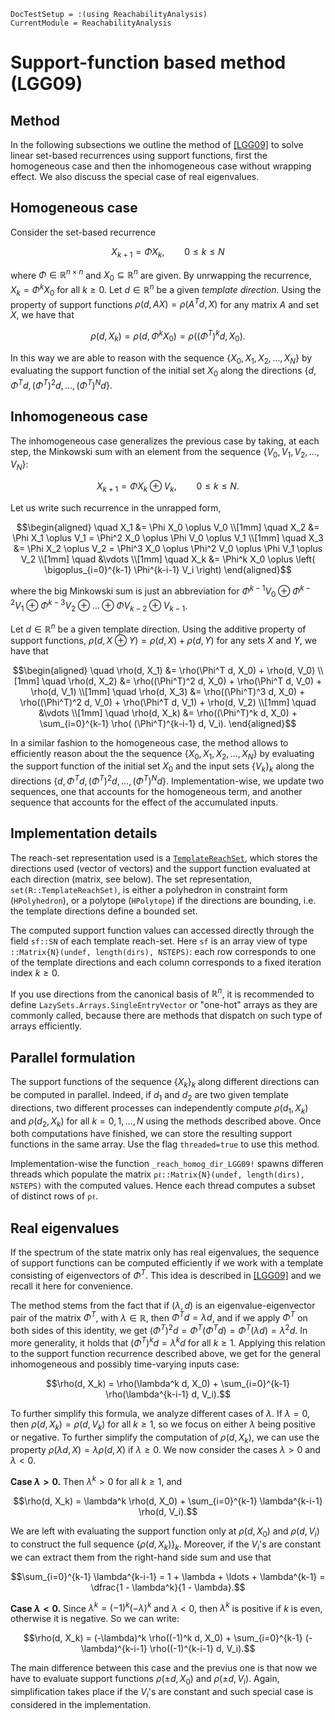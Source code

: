 ```@meta
DocTestSetup = :(using ReachabilityAnalysis)
CurrentModule = ReachabilityAnalysis
```

# Support-function based method (LGG09)

## Method

In the following subsections we outline the method of [[LGG09]](@ref) to solve
linear set-based recurrences using support functions, first the homogeneous case
and then the inhomogeneous case without wrapping effect.
We also discuss the special case of real eigenvalues.

## Homogeneous case

Consider the set-based recurrence

```math
X_{k+1} = \Phi X_k,\qquad 0 \leq k \leq N
```
where $\Phi \in \mathbb{R}^{n\times n}$ and $X_0 \subseteq \mathbb{R}^n$ are given.
By unrwapping the recurrence, $X_k = \Phi^k X_0$ for all $k \geq 0$. Let $d \in \mathbb{R}^n$ be a given
*template direction*. Using the property of support functions $\rho(d, A X) = \rho(A^T d, X)$
for any matrix $A$ and set $X$, we have that

```math
ρ(d, X_k) = \rho(d, \Phi^k X_0) = \rho((\Phi^T)^k d, X_0).
```
In this way we are able to reason with the sequence $\{X_0, X_1, X_2, \ldots, X_N\}$
by evaluating the support function of the initial set $X_0$ along the directions
$\{d, \Phi^T d, (\Phi^T)^2 d, \ldots, (\Phi^T)^N d\}$.


## Inhomogeneous case

The inhomogeneous case generalizes the previous case by taking, at each step,
the Minkowski sum with an element from the sequence $\{V_0, V_1, V_2, \ldots, V_N\}$:

```math
X_{k+1} = \Phi X_k \oplus V_k,\qquad 0 \leq k \leq N.
```
Let us write such recurrence in the unrapped form,

```math
\begin{aligned}
\quad X_1 &= \Phi X_0 \oplus V_0 \\[1mm]
\quad X_2 &= \Phi X_1 \oplus V_1 = \Phi^2 X_0 \oplus \Phi V_0 \oplus V_1 \\[1mm]
\quad X_3 &= \Phi X_2 \oplus V_2 = \Phi^3 X_0 \oplus \Phi^2 V_0 \oplus \Phi V_1  \oplus V_2 \\[1mm]
\quad &\vdots \\[1mm]
\quad X_k &= \Phi^k X_0 \oplus \left( \bigoplus_{i=0}^{k-1} \Phi^{k-i-1} V_i \right)
\end{aligned}
```
where the big Minkowski sum is just an abbreviation for
$\Phi^{k-1} V_0 \oplus \Phi^{k-2} V_1 \oplus \Phi^{k-3} V_2 \oplus \ldots \oplus \Phi V_{k-2} \oplus V_{k-1}$.

Let $d \in \mathbb{R}^n$ be a given template direction. Using the additive property of
support functions, $\rho(d, X \oplus Y) = \rho(d, X) + \rho(d, Y)$ for any sets $X$ and $Y$,
we have that

```math
\begin{aligned}
\quad \rho(d, X_1) &= \rho(\Phi^T d, X_0) + \rho(d, V_0) \\[1mm]
\quad \rho(d, X_2) &= \rho((\Phi^T)^2 d, X_0) + \rho(\Phi^T d, V_0) + \rho(d, V_1) \\[1mm]
\quad \rho(d, X_3) &= \rho((\Phi^T)^3 d, X_0) + \rho((\Phi^T)^2 d, V_0) + \rho(\Phi^T d, V_1) + \rho(d, V_2) \\[1mm]
\quad &\vdots \\[1mm]
\quad \rho(d, X_k) &= \rho((\Phi^T)^k d, X_0) + \sum_{i=0}^{k-1} \rho( (\Phi^T)^{k-i-1} d,  V_i).
\end{aligned}
```
In a similar fashion to the homogeneous case, the method allows to efficiently reason
about the the sequence $\{X_0, X_1, X_2, \ldots, X_N\}$ by evaluating the support
function of the initial set $X_0$ and the input sets $\{V_k\}_k$ along the directions
$\{d, \Phi^T d, (\Phi^T)^2 d, \ldots, (\Phi^T)^N d\}$. Implementation-wise, we update
two sequences, one that accounts for the homogeneous term, and another
sequence that accounts for the effect of the accumulated inputs.

## Implementation details

The reach-set representation used is a [`TemplateReachSet`](@ref), which stores the
directions used (vector of vectors) and the support function evaluated at each direction
(matrix, see below). The set representation, `set(R::TemplateReachSet)`, is either a polyhedron in constraint form
(`HPolyhedron`), or a polytope (`HPolytope`) if the directions are bounding, i.e.
the template directions define a bounded set.

The computed support function values can accessed directly through the field
`sf::SN` of each template reach-set. Here `sf` is an array view of type `::Matrix{N}(undef, length(dirs), NSTEPS)`:
each row corresponds to one of the template directions and each column corresponds to a fixed iteration index $k \geq 0$.

If you use directions from the canonical basis of $\mathbb{R}^n$, it is recommended to define `LazySets.Arrays.SingleEntryVector`
or "one-hot" arrays as they are commonly called, because there are methods that dispatch on such type of arrays efficiently.

## Parallel formulation

The support functions of the sequence $\{X_k\}_k$ along different directions can be
computed in parallel. Indeed, if $d_1$ and $d_2$ are two given template directions, two different processes
can independently compute $\rho(d_1, X_k)$ and $\rho(d_2, X_k)$ for all $k = 0, 1, \ldots, N$
using the methods described above. Once both computations have finished, we can store
the resulting support functions in the same array. Use the flag `threaded=true` to
use this method.

Implementation-wise the function `_reach_homog_dir_LGG09!` spawns differen threads
which populate the matrix `ρℓ::Matrix{N}(undef, length(dirs), NSTEPS)` with the computed
values. Hence each thread computes a subset of distinct rows of `ρℓ`.

## Real eigenvalues

If the spectrum of the state matrix only has real eigenvalues, the sequence of
support functions can be computed efficiently if we work with a template
consisting of eigenvectors of $\Phi^T$. This idea is described in [[LGG09]](@ref)
and we recall it here for convenience.

The method stems from the fact that if $(\lambda, d)$ is an eigenvalue-eigenvector
pair of the matrix $\Phi^T$, with $\lambda \in \mathbb{R}$, then
$\Phi^T d = \lambda d$, and if we apply $\Phi^T$ on both sides of this identity, we get
$(\Phi^T)^2 d = \Phi^T (\Phi^T d) = \Phi^T(\lambda d) = \lambda^2 d$.
In more generality, it holds that $(\Phi^T)^k d  = \lambda^k d$ for all $k \ge 1$.
Applying this relation to the support function recurrence described above, we get
for the general inhomogeneous and possibly time-varying inputs case:

```math
\rho(d, X_k) = \rho(\lambda^k d, X_0) + \sum_{i=0}^{k-1} \rho(\lambda^{k-i-1} d, V_i).
```
To further simplify this formula, we analyze different cases of $\lambda$.
If $\lambda = 0$, then $\rho(d, X_k) = \rho(d, V_k)$ for all $k \geq 1$, so we focus
on either $\lambda$ being positive or negative. To further simplify the computation
of $\rho(d, X_k)$, we can use the property $\rho(\lambda d, X) = \lambda \rho(d, X)$
if $\lambda \geq 0$. We now consider the cases $\lambda > 0$ and $\lambda < 0$.

**Case $\lambda > 0$.** Then $\lambda^k > 0$ for all $k \geq 1$,
and

```math
\rho(d, X_k) = \lambda^k \rho(d, X_0) +  \sum_{i=0}^{k-1} \lambda^{k-i-1} \rho(d, V_i).
```
We are left with evaluating the support function only at $\rho(d, X_0)$  and $\rho(d, V_i)$
to construct the full sequence $\{\rho(d, X_k)\}_{k}$. Moreover, if the $V_i$'s are constant
we can extract them from the right-hand side sum and use that
```math
\sum_{i=0}^{k-1} \lambda^{k-i-1} = 1 + \lambda + \ldots + \lambda^{k-1} = \dfrac{1 - \lambda^k}{1 - \lambda}.
```

**Case $\lambda < 0$.** Since $\lambda^k = (-1)^k (-\lambda)^k$ and $\lambda < 0$, then
$\lambda^k$ is positive if $k$ is even, otherwise it is negative. So we can write:

```math
\rho(d, X_k) = (-\lambda)^k \rho((-1)^k d, X_0) + \sum_{i=0}^{k-1} (-\lambda)^{k-i-1} \rho((-1)^{k-i-1} d, V_i).
```
The main difference between this case and the previus one is that now we have to evaluate
support functions $\rho(\pm d, X_0)$ and $\rho(\pm d, V_i)$. Again, simplification takes place
if the $V_i$'s are constant and such special case is considered in the implementation.
